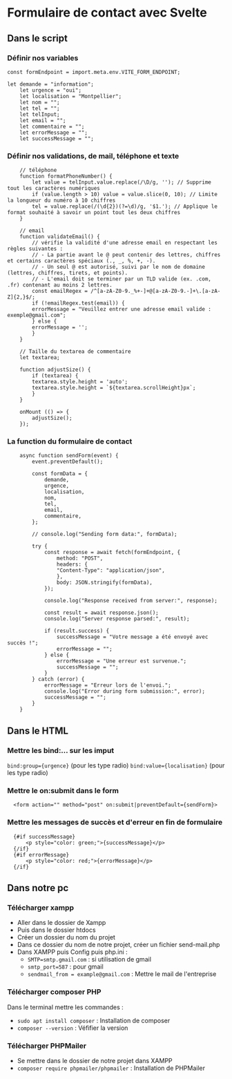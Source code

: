 # Formulaire  de contact avec Svelte

## Dans le script 

### Définir nos variables

```svelte
const formEndpoint = import.meta.env.VITE_FORM_ENDPOINT;

let demande = "information";
    let urgence = "oui";
    let localisation = "Montpellier";
    let nom = "";
    let tel = "";
    let telInput;
    let email = "";
    let commentaire = "";
    let errorMessage = "";
    let successMessage = "";
```

### Définir nos validations, de mail, téléphone et texte

```svelte
    // téléphone
    function formatPhoneNumber() {
        let value = telInput.value.replace(/\D/g, ''); // Supprime tout les caractères numériques
        if (value.length > 10) value = value.slice(0, 10); // Limite la longueur du numéro à 10 chiffres
        tel = value.replace(/(\d{2})(?=\d)/g, '$1.'); // Applique le format souhaité à savoir un point tout les deux chiffres
    }

    // email
    function validateEmail() {
        // vérifie la validité d'une adresse email en respectant les règles suivantes :
        // - La partie avant le @ peut contenir des lettres, chiffres et certains caractères spéciaux (., _, %, +, -).
        // - Un seul @ est autorisé, suivi par le nom de domaine (lettres, chiffres, tirets, et points).
        // - L'email doit se terminer par un TLD valide (ex. .com, .fr) contenant au moins 2 lettres.
        const emailRegex = /^[a-zA-Z0-9._%+-]+@[a-zA-Z0-9.-]+\.[a-zA-Z]{2,}$/;
        if (!emailRegex.test(email)) {
        errorMessage = "Veuillez entrer une adresse email valide : exemple@gmail.com";
        } else {
        errorMessage = '';
        }
    }

    // Taille du textarea de commentaire
    let textarea;

    function adjustSize() {
        if (textarea) {
        textarea.style.height = 'auto';
        textarea.style.height = `${textarea.scrollHeight}px`;
        }
    }

    onMount (() => {
        adjustSize();
    });
```

### La function du formulaire de contact

```svelte
    async function sendForm(event) {
        event.preventDefault();

        const formData = {
            demande,
            urgence,
            localisation,
            nom,
            tel,
            email,
            commentaire,
        };

        // console.log("Sending form data:", formData);
        
        try {
            const response = await fetch(formEndpoint, {
                method: "POST",
                headers: {
                "Content-Type": "application/json",
                },
                body: JSON.stringify(formData),
            });

            console.log("Response received from server:", response);

            const result = await response.json();
            console.log("Server response parsed:", result);

            if (result.success) {
                successMessage = "Votre message a été envoyé avec succès !";
                errorMessage = "";
            } else {
                errorMessage = "Une erreur est survenue.";
                successMessage = "";
            }
        } catch (error) {
            errorMessage = "Erreur lors de l'envoi.";
            console.log("Error during form submission:", error);
            successMessage = "";
        }
    }
```

## Dans le HTML 

### Mettre les bind:... sur les imput

```bind:group={urgence}``` (pour les type radio)
```bind:value={localisation}``` (pour les type radio)

### Mettre le on:submit dans le form

``` Svelte
  <form action="" method="post" on:submit|preventDefault={sendForm}>
```

### Mettre les messages  de succès et d'erreur en fin de formulaire

``` Svelte
  {#if successMessage}
      <p style="color: green;">{successMessage}</p>
  {/if}
  {#if errorMessage}
      <p style="color: red;">{errorMessage}</p>
  {/if}
```

## Dans notre pc

### Télécharger xampp

- Aller dans le dossier de Xampp
- Puis dans le dossier htdocs
- Créer un dossier du nom du projet
- Dans ce dossier du nom de notre projet, créer un fichier send-mail.php
- Dans XAMPP puis Config  puis php.ini  :
  -  ```SMTP=smtp.gmail.com``` : si utilisation de gmail
  -  ```smtp_port=587``` : pour gmail
  -  ```sendmail_from = example@gmail.com``` : Mettre le mail de l'entreprise

### Télécharger composer PHP

Dans le terminal mettre les commandes :
-   ```sudo apt install composer``` : Installation de composer
-   ```composer --version``` : Véfifier la version

### Télécharger PHPMailer

- Se mettre dans le dossier de notre projet dans XAMPP
- ```composer require phpmailer/phpmailer``` : Installation de PHPMailer
